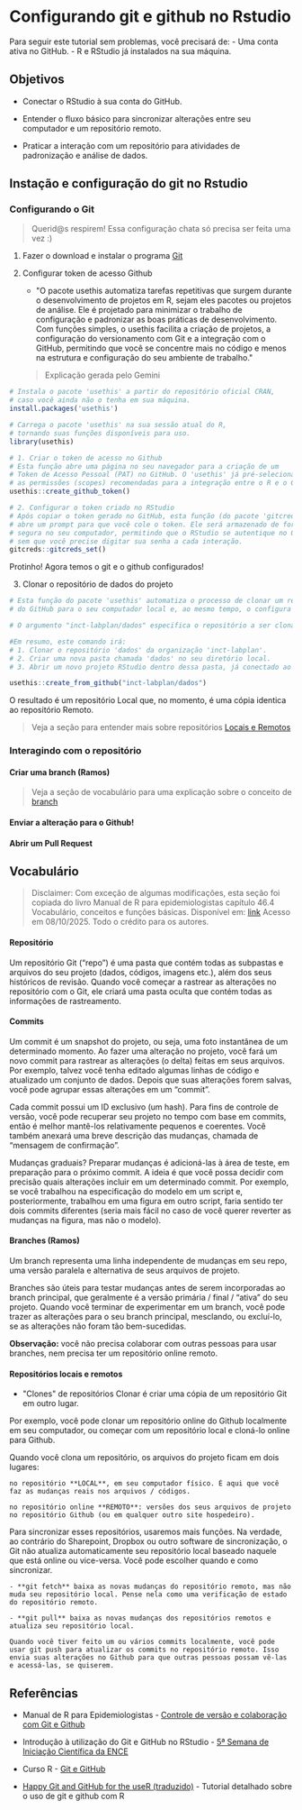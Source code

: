 # Configurando git e github no Rstudio

Para seguir este tutorial sem problemas, você precisará de:
    - Uma conta ativa no GitHub.
    - R e RStudio já instalados na sua máquina.

## Objetivos

- Conectar o RStudio à sua conta do GitHub.

- Entender o fluxo básico para sincronizar alterações entre seu computador e um repositório remoto.

- Praticar a interação com um repositório para atividades de padronização e análise de dados.

## Instação e configuração do git no Rstudio

### Configurando o Git

> Querid@s respirem! Essa configuração chata só precisa ser feita uma vez :) 

1. Fazer o download e instalar o programa [Git](https://git-scm.com/downloads)

2. Configurar token de acesso Github

    - "O pacote usethis automatiza tarefas repetitivas que surgem durante o desenvolvimento de projetos em R, sejam eles pacotes ou projetos de análise. Ele é projetado para minimizar o trabalho de configuração e padronizar as boas práticas de desenvolvimento. Com funções simples, o usethis facilita a criação de projetos, a configuração do versionamento com Git e a integração com o GitHub, permitindo que você se concentre mais no código e menos na estrutura e configuração do seu ambiente de trabalho."
    > Explicação gerada pelo Gemini

```R
# Instala o pacote 'usethis' a partir do repositório oficial CRAN, 
# caso você ainda não o tenha em sua máquina.
install.packages('usethis')

# Carrega o pacote 'usethis' na sua sessão atual do R,
# tornando suas funções disponíveis para uso.
library(usethis)

# 1. Criar o token de acesso no Github
# Esta função abre uma página no seu navegador para a criação de um 
# Token de Acesso Pessoal (PAT) no GitHub. O 'usethis' já pré-seleciona 
# as permissões (scopes) recomendadas para a integração entre o R e o GitHub.
usethis::create_github_token()

# 2. Configurar o token criado no RStudio
# Após copiar o token gerado no GitHub, esta função (do pacote 'gitcreds')
# abre um prompt para que você cole o token. Ele será armazenado de forma
# segura no seu computador, permitindo que o RStudio se autentique no GitHub
# sem que você precise digitar sua senha a cada interação.
gitcreds::gitcreds_set()
```

Protinho! Agora temos o git e o github configurados!

3. Clonar o repositório de dados do projeto

```R
# Esta função do pacote 'usethis' automatiza o processo de clonar um repositório 
# do GitHub para o seu computador local e, ao mesmo tempo, o configura como um  novo projeto no RStudio.

# O argumento "inct-labplan/dados" especifica o repositório a ser clonado, seguindo o formato "nome_do_usuario_ou_organizacao/nome_do_repositorio".

#Em resumo, este comando irá:
# 1. Clonar o repositório 'dados' da organização 'inct-labplan'.
# 2. Criar uma nova pasta chamada 'dados' no seu diretório local.
# 3. Abrir um novo projeto RStudio dentro dessa pasta, já conectado ao repositório.

usethis::create_from_github("inct-labplan/dados")

```

O resultado é um repositório Local que, no momento, é uma cópia identica ao repositório Remoto.

> Veja a seção para entender mais sobre repositórios [Locais e Remotos](#repositórios-locais-e-remotos)

### Interagindo com o repositório

#### Criar uma branch (Ramos)

> Veja a seção de vocabulário para uma explicação sobre o conceito de [branch](#branches-ramos)

#### Enviar a alteração para o Github!

#### Abrir um Pull Request


## Vocabulário

> Disclaimer: Com exceção de algumas modificações, esta seção foi copiada do livro Manual de R para epidemiologistas capítulo 46.4 Vocabulário, conceitos e funções básicas. Disponível em: [link](https://www.epirhandbook.com/pt/new_pages/collaboration.pt.html) Acesso em 08/10/2025. Todo o crédito para os autores.


#### **Repositório**

Um repositório Git (“repo”) é uma pasta que contém todas as subpastas e arquivos do seu projeto (dados, códigos, imagens etc.), além dos seus históricos de revisão. Quando você começar a rastrear as alterações no repositório com o Git, ele criará uma pasta oculta que contém todas as informações de rastreamento.


#### **Commits**

Um commit é um snapshot do projeto, ou seja, uma foto instantânea de um determinado momento. Ao fazer uma alteração no projeto, você fará um novo commit para rastrear as alterações (o delta) feitas em seus arquivos. Por exemplo, talvez você tenha editado algumas linhas de código e atualizado um conjunto de dados. Depois que suas alterações forem salvas, você pode agrupar essas alterações em um “commit”.

Cada commit possui um ID exclusivo (um hash). Para fins de controle de versão, você pode recuperar seu projeto no tempo com base em commits, então é melhor mantê-los relativamente pequenos e coerentes. Você também anexará uma breve descrição das mudanças, chamada de “mensagem de confirmação”.

Mudanças graduais? Preparar mudanças é adicioná-las à área de teste, em preparação para o próximo commit. A ideia é que você possa decidir com precisão quais alterações incluir em um determinado commit. Por exemplo, se você trabalhou na especificação do modelo em um script e, posteriormente, trabalhou em uma figura em outro script, faria sentido ter dois commits diferentes (seria mais fácil no caso de você querer reverter as mudanças na figura, mas não o modelo).

#### **Branches (Ramos)**

Um branch representa uma linha independente de mudanças em seu repo, uma versão paralela e alternativa de seus arquivos de projeto.

Branches são úteis para testar mudanças antes de serem incorporadas ao branch principal, que geralmente é a versão primária / final / “ativa” do seu projeto. Quando você terminar de experimentar em um branch, você pode trazer as alterações para o seu branch principal, mesclando, ou excluí-lo, se as alterações não foram tão bem-sucedidas.

**Observação:** você não precisa colaborar com outras pessoas para usar branches, nem precisa ter um repositório online remoto.

#### **Repositórios locais e remotos**

- "Clones" de repositórios
Clonar é criar uma cópia de um repositório Git em outro lugar.

Por exemplo, você pode clonar um repositório online do Github localmente em seu computador, ou começar com um repositório local e cloná-lo online para Github.

Quando você clona um repositório, os arquivos do projeto ficam em dois lugares:

    no repositório **LOCAL**, em seu computador físico. É aqui que você faz as mudanças reais nos arquivos / códigos.

    no repositório online **REMOTO**: versões dos seus arquivos de projeto no repositório Github (ou em qualquer outro site hospedeiro).

Para sincronizar esses repositórios, usaremos mais funções. Na verdade, ao contrário do Sharepoint, Dropbox ou outro software de sincronização, o Git não atualiza automaticamente seu repositório local baseado naquele que está online ou vice-versa. Você pode escolher quando e como sincronizar.

    - **git fetch** baixa as novas mudanças do repositório remoto, mas não muda seu repositório local. Pense nela como uma verificação de estado do repositório remoto.

    - **git pull** baixa as novas mudanças dos repositórios remotos e atualiza seu repositório local.

    Quando você tiver feito um ou vários commits localmente, você pode usar git push para atualizar os commits no repositório remoto. Isso envia suas alterações no Github para que outras pessoas possam vê-las e acessá-las, se quiserem.




## Referências


- Manual de R para Epidemiologistas - [Controle de versão e colaboração com Git e Github](https://www.epirhandbook.com/pt/new_pages/collaboration.pt.html)

- Introdução à utilização do Git e GitHub no RStudio - 
[5ª Semana de Iniciação Científica da ENCE](https://beatrizmilz.github.io/slidesR/git_rstudio/11-2021-ENCE.html#1)

- Curso R - [Git e GitHub](https://curso-r.github.io/zen-do-r/git-github.html)

- [Happy Git and GitHub for the useR (traduzido)](https://happygitwithr-com.translate.goog/rstudio-git-github.html?_x_tr_sl=en&_x_tr_tl=pt&_x_tr_hl=pt&_x_tr_pto=tc) - Tutorial detalhado sobre o uso de git e github com R